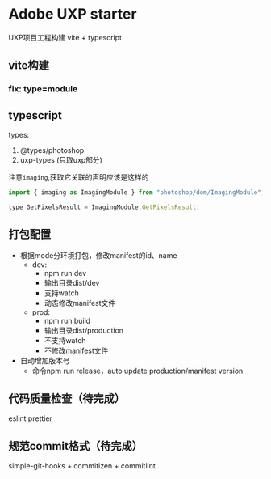 # Adobe UXP starter
UXP项目工程构建 vite + typescript

## vite构建
### fix: type=module
## typescript
  types: 
  1. @types/photoshop
  2. uxp-types (只取uxp部分)

注意`imaging`,获取它关联的声明应该是这样的
```js
import { imaging as ImagingModule } from "photoshop/dom/ImagingModule";

type GetPixelsResult = ImagingModule.GetPixelsResult;
```

## 打包配置
- 根据mode分环境打包，修改manifest的id、name
  - dev: 
    - npm run dev 
    - 输出目录dist/dev
    - 支持watch
    - 动态修改manifest文件
  - prod: 
    - npm run build 
    - 输出目录dist/production
    - 不支持watch
    - 不修改manifest文件
- 自动增加版本号
  - 命令npm run release，auto update production/manifest version

## 代码质量检查（待完成）
eslint prettier

## 规范commit格式（待完成）
simple-git-hooks + commitizen + commitlint
